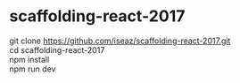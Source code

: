 # scaffolding-react-2017
git clone https://github.com/iseaz/scaffolding-react-2017.git
<br>
cd scaffolding-react-2017
<br>
npm install
<br>
npm run dev
